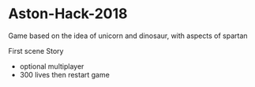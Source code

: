 # Aston-Hack-2018
Game based on the idea of unicorn and dinosaur, with aspects of spartan  


First scene Story
- optional multiplayer
- 300 lives then restart game
